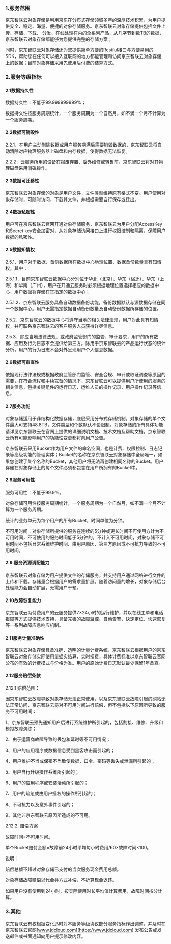 ### 1.服务范围

京东智联云对象存储是利用京东在分布式存储领域多年的深厚技术积累，为用户提供安全、稳定、海量、便捷的对象存储服务。京东智联云对象存储提供包括文件上传、存储、下载、 分发、在线处理在内的全系列产品，从几字节到数TB的数据，京东智联云对象存储都能够为您提供完整的存储方案；

同时，京东智联云对象存储还为您提供简单方便的Restful接口与方便易用的SDK，帮助您在任何可以接入互联网的地方都能管理和访问京东智联云对象存储上的数据；目前对象存储采用先使用后付费的结算方式。

### 2.服务等级指标

#### 2.1数据持久性

数据持久性：不低于99.999999999%；

数据持久性按服务周期统计，一个服务周期为一个自然月，如不满一个月不计算为一个服务周期。

#### 2.2数据可销毁性

2.2.1．在用户主动删除数据或用户服务期满后需要销毁数据的，京东智联云将自动清除对应物理服务器上磁盘和内存数据，使得数据无法恢复。

2.2.2．云服务所用的设备在报废弃置、委外维修或转售前，京东智联云将对其物理磁盘采用消磁操作。

#### 2.3数据可迁移性

京东智联云对象存储的对象是用户文件，文件类型维持原有格式不变。用户使用对象存储时，可随时访问、下载其文件，并根据需要自行保存或迁出。

#### 2.4数据私密性

用户可在京东智联云官网开通对象存储服务，京东智联云为用户分配AccessKey和Secret key安全加密对，从对象存储访问接口上进行权限控制和隔离，保障用户数据的私密性。

#### 2.5数据知情权

2.5.1．用户对于数据、备份数据所在数据中心地理位置、数据备份数量具有知情权，其中：

2.5.1.1．目前京东智联云数据中心分别位于华北（北京）、华东（宿迁）、华东（上海）和华南（广州），用户在开通云服务时必须根据地理位置选择相应的数据中心，用户数据将存储在其指定的数据中心；

2.5.1.2．京东智联云服务具备自动数据备份功能，备份数据默认与源数据存储在同一个数据中心。用户无需指定数据自动备份数量及自动备份数据所存储的位置。

2.5.2．京东智联云的数据中心将遵守当地的相关法律法规，用户对此具有知情权，并可联系京东智联云的客户服务人员获得详尽信息。

2.5.3．除应当地法律法规、或政府监管部门的监管、审计要求，用户的所有数据、应用及行为日志不会提供给第三方。除用于京东智联云的产品运行状态的统计分析，用户的行为日志不会对外呈现用户个人信息数据。

#### 2.6数据可审查性

依据现行法律法规或根据政府监管部门监管、安全合规、审计或取证调查等原因的需要，在符合流程和手续完备的情况下，京东智联云可以提供用户所使用的服务的相关信息，包括关键组件的运行日志、运维人员的操作记录、用户操作记录等信息。

#### 2.7服务功能

对象存储适用于非结构化数据存储，底层采用分布式存储机制。对象存储的单个文件最大可支持48.8TB，文件类型和个数默认不设限制。对象存储的所有具体功能请详见京东智联云在官网上提供的详细说明文档、技术文档及帮助文档。京东智联云所有可能影响用户的功能性变更都将向用户公告。

京东智联云采用Bucket作为用户文件的命名空间，也是计费、权限控制、日志记录等高级功能的管理实体；Bucket的名称在京东智联云对象存储中全局唯一，如果您创建了某个名称的Bucket，其他用户将无法再创建相同名称的Bucket。用户存储在对象存储上的每个文件必须都包含在用户所拥有的Bucket中。

#### 2.8服务可用性

服务可用性：不低于99.9%。

对象存储可用性按服务周期统计，一个服务周期为一个自然月，如不满一个月不计算为一个服务周期。

统计的业务单元为每个用户的所有Bucket，时间单位为分钟。

不可用时间：对象存储所提供的服务在连续的5分钟或更长时间不可使用方计为不可用时间，不可使用的服务时间低于5分钟的，不计入不可用时间，对象存储不可用时间不包括日常系统维护时间、由用户原因、第三方原因或不可抗力导致的不可用时间。

#### 2.9.服务资源调配能力

京东智联云对象存储为用户提供文件的存储服务，并支持用户通过网络进行文件的上传和下载。存储量会根据用户的需求量扩展。随着访问量的增长，对象存储后台处理能力会自动扩展，无需用户干预。

#### 2.10故障恢复能力

京东智联云为付费用户的云服务提供7×24小时的运行维护，并以在线工单和电话报障等方式提供技术支持，具备完善的故障监控、自动告警、快速定位、快速恢复等一系列故障应急响应机制。

#### 2.11服务计量准确性

京东智联云对象存储具备准确、透明的计量计费系统，京东智联云根据用户的京东智联云对象存储实际使用量据实结算，实时扣费，具体计费标准以京东智联云官网公布的有效的计费模式与价格为准。用户的原始计费日志默认最少保留1年备查。

#### 2.12服务赔偿条款

2.12.1 赔偿范围：

因京东智联云故障导致对象存储无法正常使用，以及京东智联云故障引起的网站无法正常访问，京东智联云将对不可用时间进行赔偿，但不包括以下原因所导致的服务不可用时间：

1、京东智联云预先通知用户后进行系统维护所引起的，包括割接、维修、升级和模拟故障演练；

2、由于运营商故障导致的丢包和延时等不可用情况；

3、用户的应用程序或数据信息受到黑客攻击而引起的；

4、用户维护不当或保密不当致使数据、口令、密码等丢失或泄漏所引起的；

5、用户自行升级操作系统所引起的；

6、用户的应用程序或安装活动所引起的；

7、用户的疏忽或由用户授权的操作所引起的；

8、不可抗力以及意外事件引起的；

9、其他非京东智联云原因所造成的不可用。

2.12.2. 赔偿方案

故障时间=不可用时间。

单个Bucket赔付金额=故障前24小时平均每小时费用/60×故障时间×100。

说明：

赔偿总额不超过对象存储已支付的当次服务现金费用总额。

对象存储故障赔偿以代金券方式补偿，不折算现金返还。

如果用户没有使用到24小时，按实际使用时长平均值计算费用，故障时间按分计算。

### 3.其他

京东智联云有权根据变化适时对本服务等级协议部分服务指标作出调整，并及时在京东智联云官网[www.jdcloud.com](https://www.jdcloud.com) 发布公告或发送邮件或书面通知向用户提示修改内容。

